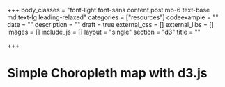 +++
body_classes = "font-light font-sans content post mb-6 text-base md:text-lg leading-relaxed"
categories = ["resources"]
codeexample = ""
date = ""
description = ""
draft = true
external_css = []
external_libs = []
images = []
include_js = []
layout = "single"
section = "d3"
title = ""

+++
# Simple Choropleth map with d3.js